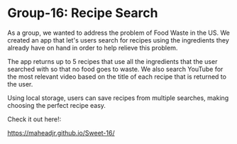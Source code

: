 # Group-16: Recipe Search

As a group, we wanted to address the problem of Food Waste in the US. We created an app that let's users search for recipes using the ingredients they already have on hand in order to help relieve this problem. 

The app returns up to 5 recipes that use all the ingredients that the user searched with so that no food goes to waste. We also search YouTube for the most relevant video based on the title of each recipe that is returned to the user. 

Using local storage, users can save recipes from multiple searches, making choosing the perfect recipe easy. 


Check it out here!:

https://maheadjr.github.io/Sweet-16/
